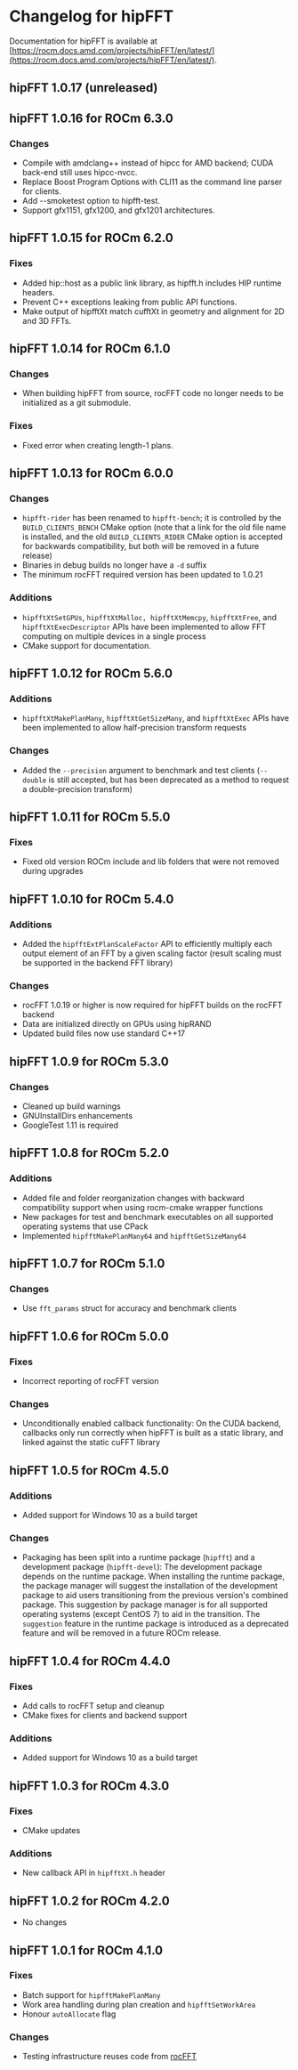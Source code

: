 # Changelog for hipFFT

Documentation for hipFFT is available at
[https://rocm.docs.amd.com/projects/hipFFT/en/latest/](https://rocm.docs.amd.com/projects/hipFFT/en/latest/).

## hipFFT 1.0.17 (unreleased)

## hipFFT 1.0.16 for ROCm 6.3.0

### Changes

* Compile with amdclang++ instead of hipcc for AMD backend; CUDA back-end still uses hipcc-nvcc.
* Replace Boost Program Options with CLI11 as the command line parser for clients.
* Add --smoketest option to hipfft-test.
* Support gfx1151, gfx1200, and gfx1201 architectures.

## hipFFT 1.0.15 for ROCm 6.2.0

### Fixes

* Added hip::host as a public link library, as hipfft.h includes HIP runtime headers.
* Prevent C++ exceptions leaking from public API functions.
* Make output of hipfftXt match cufftXt in geometry and alignment for 2D and 3D FFTs.

## hipFFT 1.0.14 for ROCm 6.1.0

### Changes

* When building hipFFT from source, rocFFT code no longer needs to be initialized as a git submodule.

### Fixes

* Fixed error when creating length-1 plans.

## hipFFT 1.0.13 for ROCm 6.0.0

### Changes

* `hipfft-rider` has been renamed to `hipfft-bench`; it is controlled by the `BUILD_CLIENTS_BENCH`
  CMake option (note that a link for the old file name is installed, and the old `BUILD_CLIENTS_RIDER`
  CMake option is accepted for backwards compatibility, but both will be removed in a future release)
* Binaries in debug builds no longer have a `-d` suffix
* The minimum rocFFT required version has been updated to 1.0.21

### Additions

* `hipfftXtSetGPUs`, `hipfftXtMalloc, hipfftXtMemcpy`, `hipfftXtFree`, and `hipfftXtExecDescriptor` APIs
  have been implemented to allow FFT computing on multiple devices in a single process
* CMake support for documentation.

## hipFFT 1.0.12 for ROCm 5.6.0

### Additions

* `hipfftXtMakePlanMany`, `hipfftXtGetSizeMany`, and `hipfftXtExec` APIs have been implemented to
  allow half-precision transform requests

### Changes

* Added the `--precision` argument to benchmark and test clients (`--double` is still accepted, but has
  been deprecated as a method to request a double-precision transform)

## hipFFT 1.0.11 for ROCm 5.5.0

### Fixes

* Fixed old version ROCm include and lib folders that were not removed during upgrades

## hipFFT 1.0.10 for ROCm 5.4.0

### Additions

* Added the `hipfftExtPlanScaleFactor` API to efficiently multiply each output element of an FFT by a
  given scaling factor (result scaling must be supported in the backend FFT library)

### Changes

* rocFFT 1.0.19 or higher is now required for hipFFT builds on the rocFFT backend
* Data are initialized directly on GPUs using hipRAND
* Updated build files now use standard C++17

## hipFFT 1.0.9 for ROCm 5.3.0

### Changes

* Cleaned up build warnings
* GNUInstallDirs enhancements
* GoogleTest 1.11 is required

## hipFFT 1.0.8 for ROCm 5.2.0

### Additions

* Added file and folder reorganization changes with backward compatibility support when using
  rocm-cmake wrapper functions
* New packages for test and benchmark executables on all supported operating systems that use
  CPack
* Implemented `hipfftMakePlanMany64` and `hipfftGetSizeMany64`

## hipFFT 1.0.7 for ROCm 5.1.0

### Changes

* Use `fft_params` struct for accuracy and benchmark clients

## hipFFT 1.0.6 for ROCm 5.0.0

### Fixes

* Incorrect reporting of rocFFT version

### Changes

* Unconditionally enabled callback functionality: On the CUDA backend, callbacks only run
  correctly when hipFFT is built as a static library, and linked against the static cuFFT library

## hipFFT 1.0.5 for ROCm 4.5.0

### Additions

* Added support for Windows 10 as a build target

### Changes

* Packaging has been split into a runtime package (`hipfft`) and a development package
  (`hipfft-devel`):
  The development package depends on the runtime package. When installing the runtime package,
  the package manager will suggest the installation of the development package to aid users
  transitioning from the previous version's combined package. This suggestion by package manager is
  for all supported operating systems (except CentOS 7) to aid in the transition. The `suggestion`
  feature in the runtime package is introduced as a deprecated feature and will be removed in a future
  ROCm release.

## hipFFT 1.0.4 for ROCm 4.4.0

### Fixes

* Add calls to rocFFT setup and cleanup
* CMake fixes for clients and backend support

### Additions

* Added support for Windows 10 as a build target

## hipFFT 1.0.3 for ROCm 4.3.0

### Fixes

* CMake updates

### Additions

* New callback API in `hipfftXt.h` header

## hipFFT 1.0.2 for ROCm 4.2.0

* No changes

## hipFFT 1.0.1 for ROCm 4.1.0

### Fixes

* Batch support for `hipfftMakePlanMany`
* Work area handling during plan creation and `hipfftSetWorkArea`
* Honour `autoAllocate` flag

### Changes

* Testing infrastructure reuses code from [rocFFT](https://github.com/ROCmSoftwarePlatform/rocFFT)
